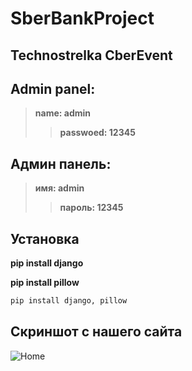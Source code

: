 # SberBankProject
## Technostrelka CberEvent

## Admin panel:

> **name: admin**
>> **passwoed: 12345**

## Админ панель:

> **имя: admin**
>> **пароль: 12345**

## Установка

**pip install django**

**pip install pillow**
```python 
pip install django, pillow
```
## Скриншот с нашего сайта
![Home](https://sun9-60.userapi.com/impg/F4GeiqEOyO5T4qMif7e7s6EsVUmmy9GjGTfsEw/BXz8ri5j1I4.jpg?size=1000x1000&quality=95&sign=c038978c3f8e749b9eda7c9292875515&type=album, "Проект")